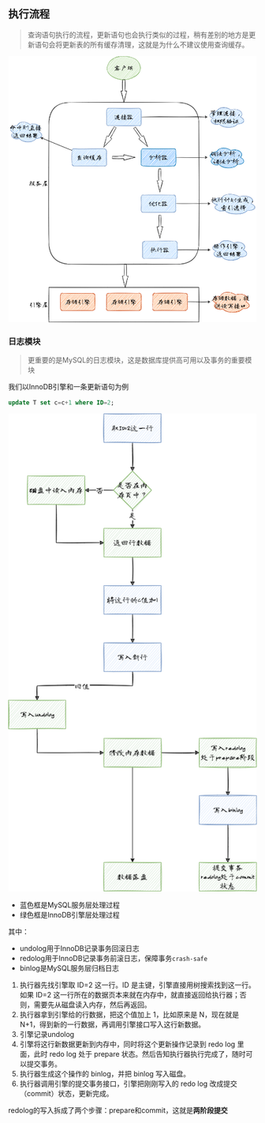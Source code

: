 ## 执行流程

> 查询语句执行的流程，更新语句也会执行类似的过程，稍有差别的地方是更新语句会将更新表的所有缓存清理，这就是为什么不建议使用查询缓存。

![](./images/MySQL交互流程.png)

### 日志模块

> 更重要的是MySQL的日志模块，这是数据库提供高可用以及事务的重要模块

我们以InnoDB引擎和一条更新语句为例

```sql
update T set c=c+1 where ID=2;
```

![](./images/MySQL写流程.png)

- 蓝色框是MySQL服务层处理过程
- 绿色框是InnoDB引擎层处理过程

其中：

- undolog用于InnoDB记录事务回滚日志
- redolog用于InnoDB记录事务前滚日志，保障事务`crash-safe`
- binlog是MySQL服务层归档日志



1. 执行器先找引擎取 ID=2 这一行。ID 是主键，引擎直接用树搜索找到这一行。如果 ID=2 这一行所在的数据页本来就在内存中，就直接返回给执行器；否则，需要先从磁盘读入内存，然后再返回。
2. 执行器拿到引擎给的行数据，把这个值加上 1，比如原来是 N，现在就是 N+1，得到新的一行数据，再调用引擎接口写入这行新数据。
3. 引擎记录undolog
4. 引擎将这行新数据更新到内存中，同时将这个更新操作记录到 redo log 里面，此时 redo log 处于 prepare 状态。然后告知执行器执行完成了，随时可以提交事务。
5. 执行器生成这个操作的 binlog，并把 binlog 写入磁盘。
6. 执行器调用引擎的提交事务接口，引擎把刚刚写入的 redo log 改成提交（commit）状态，更新完成。

redolog的写入拆成了两个步骤：prepare和commit，这就是**两阶段提交**

